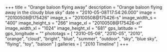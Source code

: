 +++
title = "Orange baloon flying away"
description = "Orange baloon flying away in the cloudy blue sky"
date = "2010-05-08T17:54:26.000"
image = "20100508@175426"
image_s = "20100508@175426-s"
image_width_s = "400"
image_height_s = "266"
image_xl = "20100508@175426-xl"
image_width_xl = "1024"
image_height_xl = "681"
gps_latitude = ""
gps_longitude = ""
phototags = [ "2010-05-08", "2010-05", "2010", "orange", "cloud", "bright", "blue", "summer", "outdoor", "sky", "blue sky", "flying", "toy", "baloon" ]
galleries = [ "2010 Timeline" ]
+++
